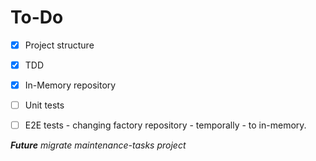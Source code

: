 # To-Do

- [x] Project structure
- [x] TDD
- [x] In-Memory repository
- [ ] Unit tests
- [ ] E2E tests - changing factory repository - temporally - to in-memory.


_**Future** migrate maintenance-tasks project_